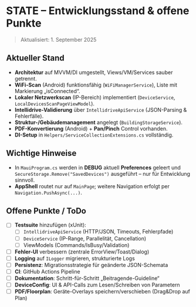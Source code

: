 # STATE – Entwicklungsstand & offene Punkte

> Aktualisiert: 1. September 2025

## Aktueller Stand
- **Architektur** auf MVVM/DI umgestellt, Views/VM/Services sauber getrennt.
- **WiFi-Scan** (Android) funktionsfähig (`WiFiManagerService`), Liste mit Markierung „isConnected“.
- **Lokaler Netzwerkscan** (IP-Bereich) implementiert (`DeviceService`, `LocalDevicesScanPageViewModel`).
- **Intellidrive-Validierung** über `IntellidriveApiService` (JSON-Parsing & Fehlerfälle).
- **Struktur-/Gebäudemanagement** angelegt (`BuildingStorageService`).
- **PDF-Konvertierung** (Android) + **Pan/Pinch** Control vorhanden.
- **DI-Setup** in `Helpers/ServiceCollectionExtensions.cs` vollständig.

## Wichtige Hinweise
- In `MauiProgram.cs` werden in **DEBUG** aktuell **Preferences** geleert und `SecureStorage.Remove("SavedDevices")` ausgeführt – nur für Entwicklung sinnvoll.
- **AppShell** routet nur auf `MainPage`; weitere Navigation erfolgt per `Navigation.PushAsync(...)`.

## Offene Punkte / ToDo
- [ ] **Testsuite** hinzufügen (xUnit):
  - [ ] `IntellidriveApiService` (HTTP/JSON, Timeouts, Fehlerpfade)
  - [ ] `DeviceService` (IP-Range, Parallelität, Cancellation)
  - [ ] ViewModels (Commands/IsBusy/Validation)
- [ ] **Fehler-UI** verbessern (zentrale ErrorView/Toast/Dialog)
- [ ] **Logging** auf `ILogger` migrieren, strukturierte Logs
- [ ] **Persistenz**: Migrationsstrategie für geänderte JSON-Schemata
- [ ] **CI**: GitHub Actions Pipeline
- [ ] **Dokumentation**: Schritt-für-Schritt „Beitragende-Guideline“
- [ ] **DeviceConfig**: UI & API-Calls zum Lesen/Schreiben von Parametern
- [ ] **PDF/Floorplan**: Geräte-Overlays speichern/verschieben (Drag&Drop auf Plan)
